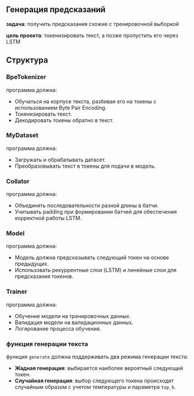## Генерация предсказаний

**задача**: получить предсказания схожие с тренировочной выборкой

**цель проекта**: токенизировать текст, а позже пропустить его через LSTM

## Структура

### BpeTokenizer

программа должна:
- Обучаться на корпусе текста, разбивая его на токены с использованием Byte Pair Encoding.
- Токенизировать текст.
- Декодировать токены обратно в текст.

### MyDataset

программа должна:
- Загружать и обрабатывать датасет.
- Преобразовывать текст в токены для подачи в модель.

### Collator

программа должна:
- Объединять последовательности разной длины в батчи.
- Учитывать padding при формировании батчей для обеспечения корректной работы LSTM.

### Model

программа должна:
- Модель должна предсказывать следующий токен на основе предыдущих.
- Использовать рекуррентные слои (LSTM) и линейные слои для предсказания токенов.

### Trainer

программа должна:
- Обучение модели на тренировочных данных.
- Валидация модели на валидационных данных.
- Логирование процесса обучения.

### функция генерации текста

функция `generate` должна поддерживать два режима генерации текста:
- **Жадная генерация**: выбирается наиболее вероятный следующий токен.
- **Случайная генерация**: выбор следующего токена происходит случайным образом с учетом температуры и параметра `top_k`.


